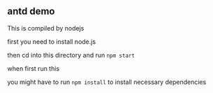 ## antd demo

This is compiled by nodejs

first you need to install node.js

then cd into this directory and run `npm start`

when first run this

you might have to run `npm install` to install necessary dependencies